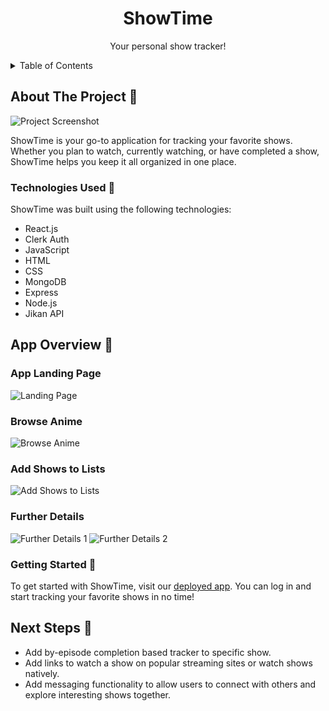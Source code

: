 <!-- PROJECT LOGO -->
<div align="center">
  <h1 align="center">ShowTime</h1>
  <p align="center">
    Your personal show tracker!
  </p>
</div>

<!-- TABLE OF CONTENTS -->
<details>
  <summary>Table of Contents</summary>
  <ol>
    <li><a href="#about-the-project">About The Project</a></li>
    <li><a href="#technologies-used">Technologies Used</a></li>
    <li><a href="#app-overview">App Overview</a></li>
    <li><a href="#getting-started">Getting Started</a></li>
    <li><a href="#next-steps">Next Steps</a></li>
  </ol>
</details>

## About The Project 📝

![Project Screenshot](https://i.imgur.com/sIhqpiO.png)

ShowTime is your go-to application for tracking your favorite shows. Whether you plan to watch, currently watching, or have completed a show, ShowTime helps you keep it all organized in one place.

### Technologies Used 🔧

ShowTime was built using the following technologies:

- React.js
- Clerk Auth
- JavaScript
- HTML
- CSS
- MongoDB
- Express
- Node.js
- Jikan API

## App Overview 📱

### App Landing Page
![Landing Page](https://i.imgur.com/sIhqpiO.png)

### Browse Anime
![Browse Anime](https://i.imgur.com/hw0QSfi.png)

### Add Shows to Lists
![Add Shows to Lists](https://i.imgur.com/4soUvft.png)

### Further Details
![Further Details 1](https://i.imgur.com/CFnPVa1.png)
![Further Details 2](https://i.imgur.com/svB8kY5.png)

### Getting Started 🌱

To get started with ShowTime, visit our [deployed app](https://show-time-a09774f7fe38.herokuapp.com/). You can log in and start tracking your favorite shows in no time!

## Next Steps 🚀

- Add by-episode completion based tracker to specific show.
- Add links to watch a show on popular streaming sites or watch shows natively.
- Add messaging functionality to allow users to connect with others and explore interesting shows together.
